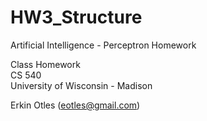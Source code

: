 HW3_Structure
=============

Artificial Intelligence - Perceptron Homework

Class Homework  
CS 540  
University of Wisconsin - Madison  
 
Erkin Otles (eotles@gmail.com)
